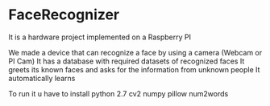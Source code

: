 # FaceRecognizer

It is a hardware project implemented on a Raspberry PI

We made a device that can recognize a face by using a camera (Webcam or PI Cam)
It has a database with required datasets of recognized faces
It greets its known faces and asks for the information from unknown people
It automatically learns

To run it u have to install
  python 2.7
  cv2
  numpy
  pillow
  num2words
